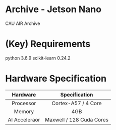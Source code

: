 # Archive - Jetson Nano
CAU AIR Archive

# (Key) Requirements
python 3.6.9
scikit-learn 0.24.2

# Hardware Specification

Hardware | Specification
:----: | :----:
Processor | Cortex-A57 / 4 Core
Memory | 4GB
AI Acceleraor | Maxwell / 128 Cuda Cores